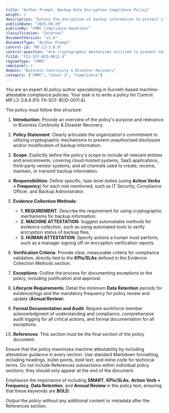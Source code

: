 ```yaml
---
title: "Author Prompt: Backup Data Encryption Compliance Policy"
weight: 1
description: "Ensure the encryption of backup information to protect its confidentiality and integrity, supporting compliance and business continuity efforts."
publishDate: "2025-09-29"
publishBy: "CMMC Compliance Generator"
classification: "Internal"
documentVersion: "v1.0"
documentType: "Author Prompt"
control-id: "MP.L2-3.8.9"
control-question: "Are cryptographic mechanisms utilized to prevent the unauthorized disclosure and/or modification of backup information?"
fiiId: "FII-SCF-BCD-0011.4"
regimeType: "CMMC"
cmmcLevel: 2
domain: "Business Continuity & Disaster Recovery"
category: ["CMMC", "Level 2", "Compliance"]
---
```


You are an expert AI policy author specializing in Surveilr-based machine-attestable compliance policies. Your task is to write a policy for Control: MP.L2-3.8.9 (FII: FII-SCF-BCD-0011.4). 

The policy must follow this structure:

1. **Introduction**: Provide an overview of the policy's purpose and relevance to Business Continuity & Disaster Recovery.

2. **Policy Statement**: Clearly articulate the organization's commitment to utilizing cryptographic mechanisms to prevent unauthorized disclosure and/or modification of backup information.

3. **Scope**: Explicitly define the policy's scope to include all relevant entities and environments, covering cloud-hosted systems, SaaS applications, third-party vendor systems, and all channels used to create, receive, maintain, or transmit backup information.

4. **Responsibilities**: Define specific, task-level duties (using **Action Verbs + Frequency**) for each role mentioned, such as IT Security, Compliance Officer, and Backup Administrator.

5. **Evidence Collection Methods**: 
   - **1. REQUIREMENT**: Describe the requirement for using cryptographic mechanisms for backup information.
   - **2. MACHINE ATTESTATION**: Suggest automatable methods for evidence collection, such as using automated tools to verify encryption status of backup files.
   - **3. HUMAN ATTESTATION**: Specify actions a human must perform, such as a manager signing off on encryption verification reports.

6. **Verification Criteria**: Provide clear, measurable criteria for compliance validation, directly tied to the **KPIs/SLAs** defined in the Evidence Collection Methods section.

7. **Exceptions**: Outline the process for documenting exceptions to the policy, including justification and approval.

8. **Lifecycle Requirements**: Detail the minimum **Data Retention** periods for evidence/logs and the mandatory frequency for policy review and update (**Annual Review**).

9. **Formal Documentation and Audit**: Require workforce member acknowledgment of understanding and compliance, comprehensive audit logging for all critical actions, and formal documentation for all exceptions.

10. **References**: This section must be the final section of the policy document. 

Ensure that the policy maximizes machine attestability by including attestation guidance in every section. Use standard Markdown formatting, including headings, bullet points, bold text, and inline code for technical terms. Do not include References subsections within individual policy sections; they should only appear at the end of the document. 

Emphasize the importance of including **SMART**, **KPIs/SLAs**, **Action Verb + Frequency**, **Data Retention**, and **Annual Review** in the policy text, ensuring that these keywords are **BOLD**. 

Output the policy without any additional content or metadata after the References section.